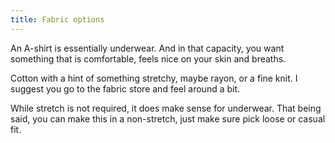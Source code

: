 ```yaml
---
title: Fabric options
---
```


An A-shirt is essentially underwear. And in that capacity, you want something that is comfortable, feels nice on your skin and breaths.

Cotton with a hint of something stretchy, maybe rayon, or a fine knit. I suggest you go to the fabric store and feel around a bit.

<Note>

While stretch is not required, it does make sense for underwear. That being said, you can make this in a non-stretch, just make sure pick loose or casual fit.

</Note>
